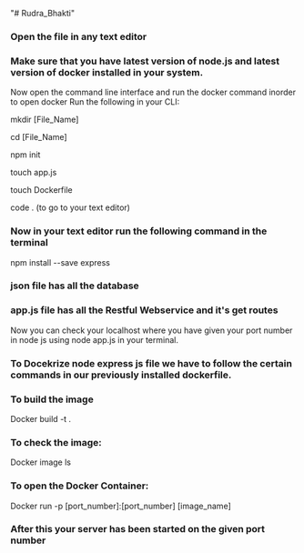"# Rudra_Bhakti" 
### Open the file in any text editor

### Make sure that you have latest version of node.js and latest version of docker installed in your system.
Now open the command line interface and run the docker command inorder to open docker 
Run the following in your CLI:

mkdir [File_Name]

cd [File_Name]

npm init

touch app.js

touch Dockerfile

code . (to go to your text editor)

### Now in your text editor run the following command in the terminal 

npm install --save express

### json file has all the database

### app.js file has all the Restful Webservice and it's get routes 
Now you can check your localhost where you have given your port number in node js using node app.js in your terminal.

### To Docekrize node express js file we have to follow the certain commands in our previously installed dockerfile.

### To build the image 
Docker build -t <imagename> . 
  
### To check the image: 
  Docker image ls

### To open the Docker Container:
Docker run -p [port_number]:[port_number] [image_name]

### After this your server has been started on the given port number 
